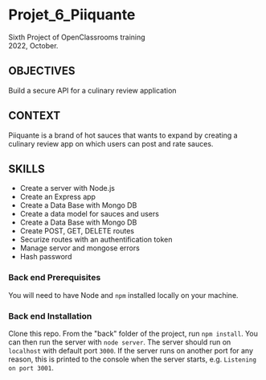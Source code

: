 # Projet_6_Piiquante
Sixth Project of OpenClassrooms training 
<br>2022, October.

<h2> OBJECTIVES </h2>

Build a secure API for a culinary review application

<h2> CONTEXT </h2>

Piiquante is a brand of hot sauces that wants to expand by creating a culinary review app on which users can post and rate sauces.

<h2> SKILLS </h2>

<ul>
<li>Create a server with Node.js</li>
<li>Create an Express app</li>
<li>Create a Data Base with Mongo DB</li>
<li>Create a data model for sauces and users</li>
<li>Create a Data Base with Mongo DB</li>
<li>Create POST, GET, DELETE routes</li>
<li>Securize routes with an authentification token</li>
<li>Manage servor and mongose errors</li>
<li>Hash password</li>
</ul>

### Back end Prerequisites ###

You will need to have Node and `npm` installed locally on your machine.

### Back end Installation ###

Clone this repo. From the "back" folder of the project, run `npm install`. You 
can then run the server with `node server`. 
The server should run on `localhost` with default port `3000`. If the
server runs on another port for any reason, this is printed to the
console when the server starts, e.g. `Listening on port 3001`.

